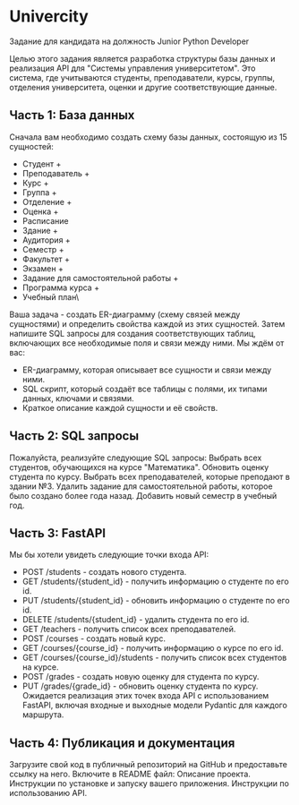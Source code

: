 # Univercity

Задание для кандидата на должность Junior Python Developer

Целью этого задания является разработка структуры базы данных и реализация API для "Системы управления университетом". Это система, где учитываются студенты, преподаватели, курсы, группы, отделения университета, оценки и другие соответствующие данные.

## Часть 1: База данных

Сначала вам необходимо создать схему базы данных, состоящую из 15 сущностей:
 - Студент +
 - Преподаватель +
 - Курс +
 - Группа +
 - Отделение +
 - Оценка +
 - Расписание 
 - Здание +
 - Аудитория +
 - Семестр +
 - Факультет +
 - Экзамен +
 - Задание для самостоятельной работы +
 - Программа курса +
 - Учебный план\
 
Ваша задача - создать ER-диаграмму (схему связей между сущностями) и определить свойства каждой из этих сущностей. Затем напишите SQL запросы для создания соответствующих таблиц, включающих все необходимые поля и связи между ними.
Мы ждём от вас:
 - ER-диаграмму, которая описывает все сущности и связи между ними.
 - SQL скрипт, который создаёт все таблицы с полями, их типами данных, ключами и связями.
 - Краткое описание каждой сущности и её свойств.

## Часть 2: SQL запросы
Пожалуйста, реализуйте следующие SQL запросы:
Выбрать всех студентов, обучающихся на курсе "Математика".
Обновить оценку студента по курсу.
Выбрать всех преподавателей, которые преподают в здании №3.
Удалить задание для самостоятельной работы, которое было создано более года назад.
Добавить новый семестр в учебный год.

## Часть 3: FastAPI
Мы бы хотели увидеть следующие точки входа API:
 - POST /students - создать нового студента.
 - GET /students/{student_id} - получить информацию о студенте по его id.
 - PUT /students/{student_id} - обновить информацию о студенте по его id.
 - DELETE /students/{student_id} - удалить студента по его id.
 - GET /teachers - получить список всех преподавателей.
 - POST /courses - создать новый курс.
 - GET /courses/{course_id} - получить информацию о курсе по его id.
 - GET /courses/{course_id}/students - получить список всех студентов на курсе.
 - POST /grades - создать новую оценку для студента по курсу.
 - PUT /grades/{grade_id} - обновить оценку студента по курсу.
Ожидается реализация этих точек входа API с использованием FastAPI, включая входные и выходные модели Pydantic для каждого маршрута.

## Часть 4: Публикация и документация
Загрузите свой код в публичный репозиторий на GitHub и предоставьте ссылку на него. Включите в README файл:
Описание проекта.
Инструкции по установке и запуску вашего приложения.
Инструкции по использованию API.

